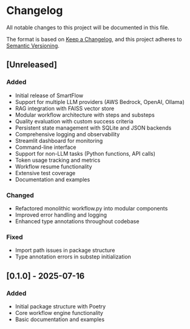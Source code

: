 # Changelog

All notable changes to this project will be documented in this file.

The format is based on [Keep a Changelog](https://keepachangelog.com/en/1.0.0/),
and this project adheres to [Semantic Versioning](https://semver.org/spec/v2.0.0.html).

## [Unreleased]

### Added
- Initial release of SmartFlow
- Support for multiple LLM providers (AWS Bedrock, OpenAI, Ollama)
- RAG integration with FAISS vector store
- Modular workflow architecture with steps and substeps
- Quality evaluation with custom success criteria
- Persistent state management with SQLite and JSON backends
- Comprehensive logging and observability
- Streamlit dashboard for monitoring
- Command-line interface
- Support for non-LLM tasks (Python functions, API calls)
- Token usage tracking and metrics
- Workflow resume functionality
- Extensive test coverage
- Documentation and examples

### Changed
- Refactored monolithic workflow.py into modular components
- Improved error handling and logging
- Enhanced type annotations throughout codebase

### Fixed
- Import path issues in package structure
- Type annotation errors in substep initialization

## [0.1.0] - 2025-07-16

### Added
- Initial package structure with Poetry
- Core workflow engine functionality
- Basic documentation and examples
